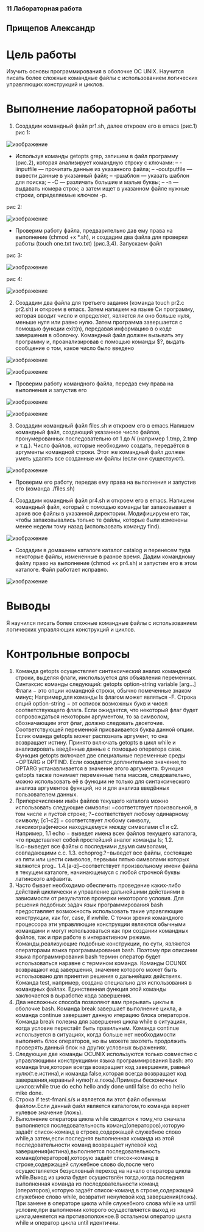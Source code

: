 ### 11 Лабораторная работа
## Прищепов Александр
# Цель работы
Изучить основы программирования в оболочке ОС UNIX. Научится писать более сложные командные файлы с использованием логических управляющих конструкций и циклов.

# Выполнение лабораторной работы

1. Создадим командный файл pr1.sh, далее откроем его в emacs (рис.1)
рис 1:

![изображение](https://user-images.githubusercontent.com/104249657/170490851-ef7ac7fc-c097-4e45-97b0-79e436f50d04.png)

 - Используя команды getopts grep, запишем в файл программу (рис.2), которая анализирует командную строку с ключами: – -iinputfile — прочитать данные из указанного файла; – -ooutputfile — вывести данные в указанный файл; – -pшаблон — указать шаблон для поиска; – -C — различать большие и малые буквы; – -n — выдавать номера строк; а затем ищет в указанном файле нужные строки, определяемые ключом -p.

рис 2:

![изображение](https://user-images.githubusercontent.com/104249657/170491159-37125a00-4772-4f7f-9573-d31d22141a61.png)


 - Проверим работу файла, предварительно дав ему права на выполнение (chmod +x *.sh), и создадим два файла для проверки работы (touch one.txt two.txt) (рис.3,4). Запускаем файл

рис 3:

![изображение](https://user-images.githubusercontent.com/104249657/170491310-2a5ca617-0179-43ac-83f7-eaee372ccf84.png)

рис 4:

![изображение](https://user-images.githubusercontent.com/104249657/170491542-12f0cf10-1eb3-42f9-904b-704338075509.png)

2. Создадим два файла для третьего задания (команда touch pr2.c pr2.sh) и откроем в emacs.
Затем напишем на языке Си программу, которая вводит число и определяет, является ли оно больше нуля, меньше нуля или равно нулю. Затем программа завершается с помощью функции exit(n), передавая информацию в о коде завершения в оболочку. Командный файл должен вызывать эту программу и, проанализировав с помощью команды $?, выдать сообщение о том, какое число было введено

![изображение](https://user-images.githubusercontent.com/104249657/170492235-60ac954f-b06c-4737-9a39-11f99a7eadb2.png)

![изображение](https://user-images.githubusercontent.com/104249657/170492380-ec9199b0-0689-4b82-952e-5584998e915e.png)

 - Проверим работу командного файла, передав ему права на выполнения и запустив его 

![изображение](https://user-images.githubusercontent.com/104249657/170492616-b6d653a9-4735-40c0-b223-3f4b5d839d94.png)

![изображение](https://user-images.githubusercontent.com/104249657/170492689-80c53510-f582-4286-b028-b3b6d0a53f82.png)

3. Создадим командный файл files.sh и откроем его в emacs.Напишем командный файл, создающий указанное число файлов, пронумерованных последовательно от 1 до 𝑁 (например 1.tmp, 2.tmp и т.д.). Число файлов, которые необходимо создать, передаётся в аргументы командной строки. Этот же командный файл должен уметь удалять все созданные им файлы (если они существуют).

![изображение](https://user-images.githubusercontent.com/104249657/170492798-e1a209d0-c4d3-4a54-88d9-2a55b2c291b3.png)

 - Проверим его работу, передав ему права на выполнения и запустив его (команда ./files.sh)


4. Создадим командный файл pr4.sh и откроем его в emacs. Напишем командный файл, который с помощью команды tar запаковывает в архив все файлы в указанной директории. Модифицируем его так, чтобы запаковывались только те файлы, которые были изменены менее недели тому назад (использовать команду find).

![изображение](https://user-images.githubusercontent.com/104249657/170492859-c4c01c2d-f560-42d9-a186-7484c2d960f9.png)

 - Создадим в домашнем каталоге каталог catalog и перенесем туда некоторые файлы, измененные в разное время. Дадим командному файлу право на выполнение (chmod +x pr4.sh) и запустим его в этом каталоге. Файл работает исправно.

![изображение](https://user-images.githubusercontent.com/104249657/170493087-b5448c71-197e-4bc9-971e-28de79866764.png)


# Выводы

Я научился писать более сложные командные файлы с использованием логических управляющих конструкций и циклов.

# Контрольные вопросы

1. Команда getopts осуществляет синтаксический анализ командной строки, выделяя флаги, ииспользуется для объявления переменных. Синтаксис команды следующий: getopts option-string variable [arg…] Флаги − это опции командной строки, обычно помеченные знаком минус; Например,для команды ls флагом может являться -F. Строка опций option-string − эт осписок возможных букв и чисел соответствующего флага. Если ожидается, что некоторый флаг будет сопровождаться некоторым аргументом, то за символом, обозначающим этот флаг, должно следовать двоеточие. Соответствующей переменной присваивается буква данной опции. Еслик оманда getopts может распознать аргумент, то она возвращает истину. Принято включать getopts в цикл while и анализировать введённые данные с помощью оператора case. Функция getopts включает две специальные переменные среды −OPTARG и OPTIND. Если ожидается доплнительное значение,то OPTARG устанавливается в значение этого аргумента. Функция getopts также понимает переменные типа массив, следовательно, можно использовать её в функции не только для синтаксического анализа аргументов функций, но и для анализа введённых пользователем данных.
2. Приперечислении имён файлов текущего каталога можно использовать следующие символы:
−соответствует произвольной, в том числе и пустой строке; ?−соответствует любому одинарному символу; [c1-c2] − соответствует любому символу, лексикографически находящемуся между символами с1 и с2. Например, 1.1 echo − выведет имена всех файлов текущего каталога, что представляет собой простейший аналог команды ls; 1.2. ls.c−выведет все файлы с последними двумя символами, совпадающими с.c. 1.3. echoprog.?−выведет все файлы, состоящие из пяти или шести символов, первыми пятью символами которых являются prog.. 1.4.[a-z]−соответствует произвольному имени файла в текущем каталоге, начинающемуся с любой строчной буквы латинского алфавита. 
3. Часто бывает необходимо обеспечить проведение каких-либо действий циклически и управление дальнейшими действиями в зависимости от результатов проверки некоторого условия. Для решения подобных задач язык программирования bash предоставляет возможность использовать такие управляющие конструкции, как for, case, if иwhile. С точки зрения командного процессора эти управляющие конструкции являются обычными командами и могут использоваться как при создании командных файлов, так и при работе в интерактивном режиме. Команды,реализующие подобные конструкции, по сути, являются операторами языка программирования bash. Поэтому при описании языка программирования bash термин оператор будет использоваться наравне с термином команда. Команды ОСUNIX возвращают код завершения, значение которого может быть использовано для принятия решения о дальнейших действиях. Команда test, например, создана специально для использования в командных файлах. Единственная функция этой команды заключается в выработке кода завершения.
4. Два несложных способа позволяют вам прерывать циклы в оболочке bash. Команда break завершает выполнение цикла, а команда continue завершает данную итерацию блока операторов. Команда break полезна для завершения цикла while в ситуациях, когда условие перестаёт быть правильным. Команда continue используется в ситуациях, когда больше нет необходимости выполнять блок операторов, но вы можете захотеть продолжить проверять данный блок на других условных выражениях.
5. Следующие две команды ОСUNIX используются только совместно с управляющими конструкциями языка программирования bash: это команда true,которая всегда возвращает код завершения, равный нулю(т.е.истина),и команда false,которая всегда возвращает код завершения,неравный нулю(т.е.ложь).Примеры бесконечных циклов:while true do echo hello andy done until false do echo hello mike done.
6. Строка if test-fmani.s/s и является ли этот файл обычным файлом.Если данный файл является каталогом,то команда вернет нулевое значение (ложь).
7. Выполнение оператора цикла while сводится к тому,что сначала выполняется последовательность команд(операторов),которую задаёт список-команд в строке,содержащей служебное слово while,а затем,если последняя выполненная команда из этой последовательности команд возвращает нулевой код завершения(истина),выполняется последовательность команд(операторов),которую задаёт список-команд в строке,содержащей служебное слово do,после чего осуществляется безусловный переход на начало оператора цикла while.Выход из цикла будет осуществлён тогда,когда последняя выполненная команда из последовательности команд (операторов),которую задаёт список-команд в строке,содержащей служебное слово while, возвратит ненулевой код завершения(ложь). При замене в операторе цикла while служебного слова while на until условие,при выполнении которого осуществляется выход из цикла,меняется на противоположное.В остальном оператор цикла while и оператор цикла until идентичны.
